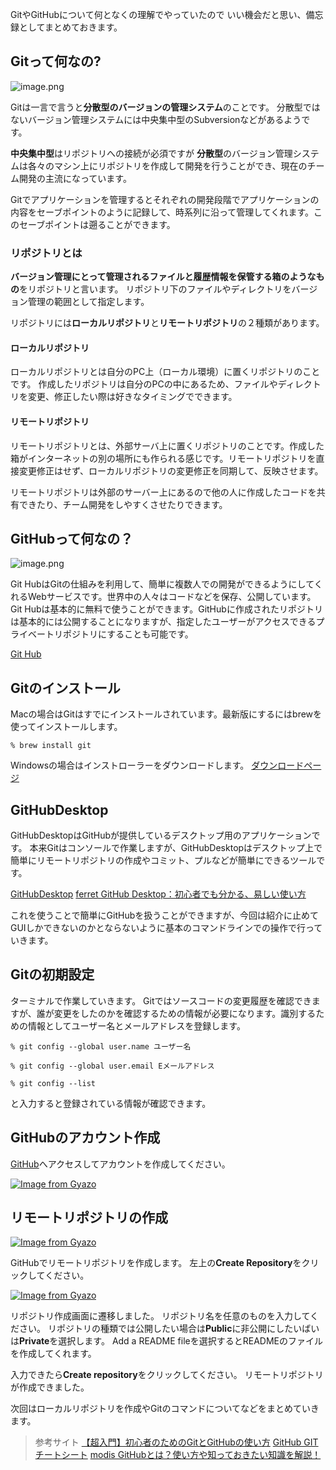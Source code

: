 GitやGitHubについて何となくの理解でやっていたので
いい機会だと思い、備忘録としてまとめておきます。



## Gitって何なの?
![image.png](https://qiita-image-store.s3.ap-northeast-1.amazonaws.com/0/1111652/55502dba-ce8b-21da-bd80-362583c31068.png)

Gitは一言で言うと**分散型のバージョンの管理システム**のことです。
分散型ではないバージョン管理システムには中央集中型のSubversionなどがあるようです。

**中央集中型**はリポジトリへの接続が必須ですが
**分散型**のバージョン管理システムは各々のマシン上にリポジトリを作成して開発を行うことができ、現在のチーム開発の主流になっています。

Gitでアプリケーションを管理するとそれぞれの開発段階でアプリケーションの内容をセーブポイントのように記録して、時系列に沿って管理してくれます。このセーブポイントは遡ることができます。

### リポジトリとは
**バージョン管理にとって管理されるファイルと履歴情報を保管する箱のようなもの**をリポジトリと言います。
リポジトリ下のファイルやディレクトリをバージョン管理の範囲として指定します。

リポジトリには**ローカルリポジトリ**と**リモートリポジトリ**の２種類があります。

#### ローカルリポジトリ
ローカルリポジトリとは自分のPC上（ローカル環境）に置くリポジトリのことです。
作成したリポジトリは自分のPCの中にあるため、ファイルやディレクトリを変更、修正したい際は好きなタイミングでできます。

#### リモートリポジトリ
リモートリポジトリとは、外部サーバ上に置くリポジトリのことです。作成した箱がインターネットの別の場所にも作られる感じです。リモートリポジトリを直接変更修正はせず、ローカルリポジトリの変更修正を同期して、反映させます。

リモートリポジトリは外部のサーバー上にあるので他の人に作成したコードを共有できたり、チーム開発をしやすくさせたりできます。


## GitHubって何なの？
![image.png](https://qiita-image-store.s3.ap-northeast-1.amazonaws.com/0/1111652/b76cf40b-a71f-bc20-be79-3b0ee83cd56a.png)

Git HubはGitの仕組みを利用して、簡単に複数人での開発ができるようにしてくれるWebサービスです。世界中の人々はコードなどを保存、公開しています。
Git Hubは基本的に無料で使うことができます。GitHubに作成されたリポジトリは基本的には公開することになりますが、指定したユーザーがアクセスできるプライベートリポジトリにすることも可能です。


[Git Hub](https://github.co.jp/)


## Gitのインストール
Macの場合はGitはすでにインストールされています。最新版にするにはbrewを使ってインストールします。

```
% brew install git
```
Windowsの場合はインストローラーをダウンロードします。
[ダウンロードページ](https://gitforwindows.org/)

## GitHubDesktop
GitHubDesktopはGitHubが提供しているデスクトップ用のアプリケーションです。
本来Gitはコンソールで作業しますが、GitHubDesktopはデスクトップ上で簡単にリモートリポジトリの作成やコミット、プルなどが簡単にできるツールです。

[GitHubDesktop](https://desktop.github.com/)
[ferret GitHub Desktop：初心者でも分かる、易しい使い方](https://ferret-plus.com/8498)

これを使うことで簡単にGitHubを扱うことができますが、今回は紹介に止めて
GUIしかできないのかとならないように基本のコマンドラインでの操作で行っていきます。

## Gitの初期設定
ターミナルで作業していきます。
Gitではソースコードの変更履歴を確認できますが、誰が変更をしたのかを確認するための情報が必要になります。識別するための情報としてユーザー名とメールアドレスを登録します。

```console:ユーザー名
% git config --global user.name ユーザー名
```

```console:メールアドレス
% git config --global user.email Eメールアドレス
```

```console:
% git config --list
```
と入力すると登録されている情報が確認できます。

## GitHubのアカウント作成
[GitHub](https://github.com/)へアクセスしてアカウントを作成してください。

[![Image from Gyazo](https://i.gyazo.com/a4889dcae459375893ea9bfc848b0cca.png)](https://gyazo.com/a4889dcae459375893ea9bfc848b0cca)

## リモートリポジトリの作成
[![Image from Gyazo](https://i.gyazo.com/e0b40ddfb41e2e2e25bd90e057050752.png)](https://gyazo.com/e0b40ddfb41e2e2e25bd90e057050752)

GitHubでリモートリポジトリを作成します。
左上の**Create Repository**をクリックしてください。

[![Image from Gyazo](https://i.gyazo.com/2f46412bf3eac48e729795301209bb08.png)](https://gyazo.com/2f46412bf3eac48e729795301209bb08)

リポジトリ作成画面に遷移しました。
リポジトリ名を任意のものを入力してください。
リポジトリの種類では公開したい場合は**Public**に非公開にしたいばいは**Private**を選択します。
Add a README fileを選択するとREADMEのファイルを作成してくれます。

入力できたら**Create repository**をクリックしてください。
リモートリポジトリが作成できました。





次回はローカルリポジトリを作成やGitのコマンドについてなどをまとめていきます。


>参考サイト
[【超入門】初心者のためのGitとGitHubの使い方](https://tech-blog.rakus.co.jp/entry/20200529/git)
[GitHub GITチートシート](https://training.github.com/downloads/ja/github-git-cheat-sheet.pdf)
[modis GitHubとは？使い方や知っておきたい知識を解説！
](https://www.modis.jp/staffing/insight/column_30/)




